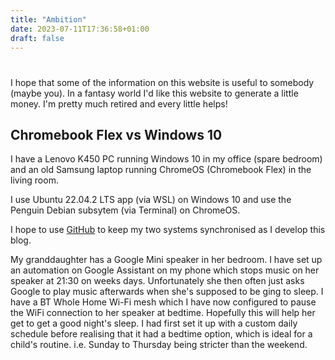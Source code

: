 ```yaml
---
title: "Ambition"
date: 2023-07-11T17:36:58+01:00
draft: false
---
```

#

I hope that some of the information on this website is useful to somebody (maybe you). In a fantasy world I'd like this website to generate a little money. I'm pretty much retired and every little helps!

## Chromebook Flex vs Windows 10

I have a Lenovo K450 PC running Windows 10 in my office (spare bedroom) and an old Samsung laptop running ChromeOS (Chromebook Flex) in the living room.

I use Ubuntu 22.04.2 LTS app (via WSL) on Windows 10 and use the Penguin Debian subsytem (via Terminal) on ChromeOS.

I hope to use [GitHub](https://github.com/) to keep my two systems synchronised as I develop this blog.

My  granddaughter has a Google Mini speaker in her bedroom. I have set up an automation on Google Assistant on my phone which stops music on her speaker at 21:30 on weeks days. Unfortunately she then often just asks Google to play music afterwards when she's supposed to be ging to sleep. I have a BT Whole Home Wi-Fi mesh which I have now configured to pause the WiFi connection to her speaker at bedtime. Hopefully this will help her get to get a good night's sleep. I had first set it up with a custom daily schedule before realising that it had a bedtime option, which is ideal for a child's routine. i.e. Sunday to Thursday being stricter than the weekend.
